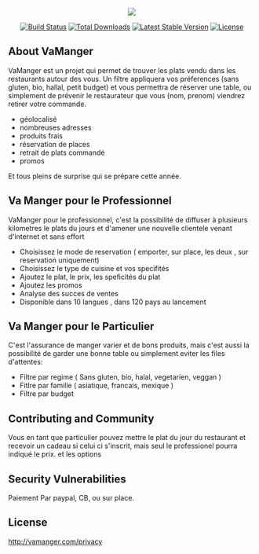 <p align="center"><img src="https://cloud.githubusercontent.com/assets/1083631/26629471/dc8bd360-4602-11e7-8638-0838ad6f7e0d.png"></p>

<p align="center">
<a href="https://travis-ci.org/laravel/framework"><img src="https://travis-ci.org/laravel/framework.svg" alt="Build Status"></a>
<a href="https://packagist.org/packages/laravel/framework"><img src="https://poser.pugx.org/laravel/framework/d/total.svg" alt="Total Downloads"></a>
<a href="https://packagist.org/packages/laravel/framework"><img src="https://poser.pugx.org/laravel/framework/v/stable.svg" alt="Latest Stable Version"></a>
<a href="https://packagist.org/packages/laravel/framework"><img src="https://poser.pugx.org/laravel/framework/license.svg" alt="License"></a>
</p>

## About VaManger

VaManger est un projet qui permet de trouver les plats vendu dans les restaurants autour des vous. Un filtre appliquera vos préferences (sans gluten, bio, hallal, petit budget) et vous permettra de réserver une table, ou simplement de prévenir le restaurateur que vous (nom, prenom) viendrez retirer votre commande.

- géolocalisé
- nombreuses adresses
- produits frais
- réservation de places
- retrait de plats commandé
- promos 

Et tous pleins de surprise qui se prépare cette année.

## Va Manger pour le Professionnel

VaManger pour le professionnel, c'est la possibilité de diffuser à plusieurs kilometres le plats du jours et d'amener une nouvelle clientele venant d'internet et sans effort 

- Choisissez le mode de reservation ( emporter, sur place, les deux , sur reservation uniquement)
- Choisissez le type de cuisine et vos specifités
- Ajoutez le plat, le prix, les speficités du plat
- Ajoutez les promos
- Analyse des succes de ventes 
- Disponible dans 10 langues , dans 120 pays au lancement

## Va Manger pour le Particulier

C'est l'assurance de manger varier et de bons produits, mais c'est aussi la possibilité de garder une bonne table ou simplement eviter les files d'attentes:

- Filtre par regime ( Sans gluten, bio, halal, vegetarien, veggan )
- Fitlre par famille ( asiatique, francais, mexique )
- Filtre par budget 

## Contributing and Community

Vous en tant que particulier pouvez mettre le plat du jour du restaurant et recevoir un cadeau si celui ci s'inscrit, mais seul le professionel pourra indiqué le prix. et les options

## Security Vulnerabilities

Paiement Par paypal, CB, ou sur place.

## License

http://vamanger.com/privacy
